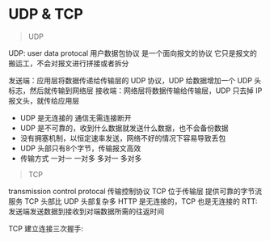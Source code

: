 # UDP & TCP

> UDP

UDP: user data protocal 用户数据包协议
是一个面向报文的协议 它只是报文的搬运工，不会对报文进行拼接或者拆分

发送端：应用层将数据传递给传输层的 UDP 协议，UDP 给数据增加一个 UDP 头标志，然后就传输到网络层
接收端：网络层将数据传输给传输层，UDP 只去掉 IP 报文头，就传给应用层

- UDP 是无连接的 通信无需连接断开
- UDP 是不可靠的，收到什么数据就发送什么数据，也不会备份数据
- 没有拥塞机制，以恒定速率发送，网络不好的情况下容易导致丢包
- UDP 头部只有8个字节，传输报文高效
- 传输方式 一对一 一对多 多对一 多对多

> TCP

transmission control protocal 传输控制协议
TCP 位于传输层 提供可靠的字节流服务
TCP 头部比 UDP 头部复杂多
HTTP 是无连接的，TCP 也是无连接的
RTT: 发送端发送数据到接收到对端数据所需的往返时间

TCP 建立连接三次握手: 